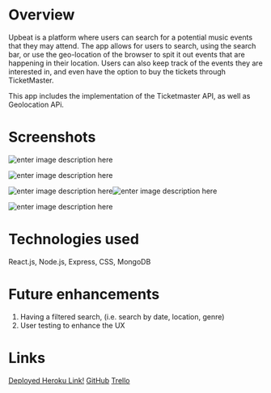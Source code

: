 ﻿


#  Overview

Upbeat is a platform where users can search for a potential music events that they may attend. The app allows for users to search, using the search bar, or use the geo-location of the browser to spit it out events that are happening in their location. Users can also keep track of the events they are interested in, and even have the option to buy the tickets through TicketMaster.

This app includes the implementation of the Ticketmaster API, as well as Geolocation APi.

# Screenshots

![enter image description here](https://i.imgur.com/rseXmD3.jpg)

![enter image description here](https://i.imgur.com/jnbspeR.jpg)

![enter image description here](https://i.imgur.com/ZX6cfsS.png)![enter image description here](https://i.imgur.com/rrE9qKI.jpg)

![enter image description here](https://i.imgur.com/GGiejtP.png)

# Technologies used

React.js, Node.js, Express, CSS, MongoDB

# Future enhancements
1. Having a filtered search, (i.e. search by date, location, genre)
2. User testing to enhance the UX

# Links
[Deployed Heroku Link!](https://the-upbeat.herokuapp.com/)
[GitHub](https://github.com/skimalee/project-four)
[Trello](https://trello.com/b/CgNPrOMf/project-four)
